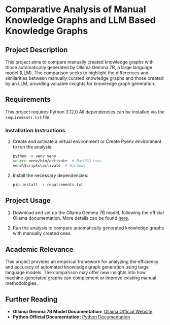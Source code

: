 # Comparative Analysis of Manual Knowledge Graphs and LLM Based Knowledge Graphs

## Project Description
This project aims to compare manually created knowledge graphs with those automatically generated by Ollama Gemma 7B, a large language model (LLM). The comparison seeks to highlight the differences and similarities between manually curated knowledge graphs and those created by an LLM, providing valuable insights for knowledge graph generation.

## Requirements
This project requires Python 3.12.0 All dependencies can be installed via the `requirements.txt` file.

### Installation Instructions
1. Create and activate a virtual environment or Create Pyenv environment to run the analysis:
    ```bash
    python -m venv venv
    source venv/bin/activate  # MacOS/Linux
    venv\Scripts\activate  # Windows
    ```

2. Install the necessary dependencies:
    ```bash
    pip install -r requirements.txt
    ```

## Project Usage
1. Download and set up the Ollama Gemma 7B model, following the official Ollama documentation. More details can be found [here](https://ollama.com/).

2. Run the analysis to compare automatically generated knowledge graphs with manually created ones.

## Academic Relevance
This project provides an empirical framework for analyzing the efficiency and accuracy of automated knowledge graph generation using large language models. The comparison may offer new insights into how machine-generated graphs can complement or improve existing manual methodologies.

## Further Reading
- **Ollama Gemma 7B Model Documentation:** [Ollama Official Website](https://ollama.com)
- **Python Official Documentation:** [Python Documentation](https://docs.python.org/3/)
